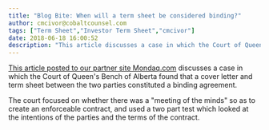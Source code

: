 ```yaml
---
title: "Blog Bite: When will a term sheet be considered binding?"
author: cmcivor@cobaltcounsel.com
tags: ["Term Sheet","Investor Term Sheet","cmcivor"]
date: 2018-06-18 16:00:52
description: "This article discusses a case in which the Court of Queen's Bench of Alberta found that a cover letter and term sheet between the two parties constituted a bindind agreement."
---
```


[This article posted to our partner site Mondaq.com](http://www.mondaq.com/canada/x/54018/trials+appeals+compensation/Put+Skin+In+The+Game+Klemke+Mining+Corporation+v+Shell+Canada+Limited+Blair+McGeough) discusses a case in which the Court of Queen's Bench of Alberta found that a cover letter and term sheet between the two parties constituted a binding agreement.

The court focused on whether there was a "meeting of the minds" so as to create an enforceable contract, and used a two part test which looked at the intentions of the parties and the terms of the contract.
